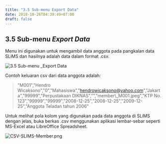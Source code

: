 ```yaml
---
title: "3.5 Sub-menu Export Data"
date: 2018-10-26T04:39:49+07:00
draft: false
---
```

## 3.5 Sub-menu _Export Data_

Menu ini digunakan untuk mengambil data anggota pada pangkalan data SLiMS dan hasilnya adalah data dalam format .csv.

![3.5 Sub-menu _Export Data](/assets/Export-Data-Member-CSV-SLiMS.jpg)

Contoh keluaran csv dari data anggota adalah:

> "M001","Hendro Wicaksono","0","Mahasiswa","hendrowicaksono@yahoo.com","Jakarta","99999","Perpustakaan DIKNAS","","member&#92;_M001.jpeg","KTP No. 123","99999","99999","2008-12-25","2008-12-25","2009-12-25","Anggota Teladan tahun 2006"

Untuk melihat pola kolom yang digunakan pada data anggota di SLiMS dengan jelas, buka berkas .csv menggunakan aplikasi lembar-sebar seperti MS-Excel atau LibreOffice Spreadsheet.

![CSV-SLIMS-Member.png](/assets/CSV-SLIMS-Member.png)